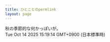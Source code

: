 ```yaml
---
title: ひとことのpermlink
layout: page
---
```

<div class="box" dt="1760422754746">
  秋の季節的な何かっぽいが。
  <div class="content is-small">Tue Oct 14 2025 15:19:14 GMT+0900 (日本標準時)</div>
</div>